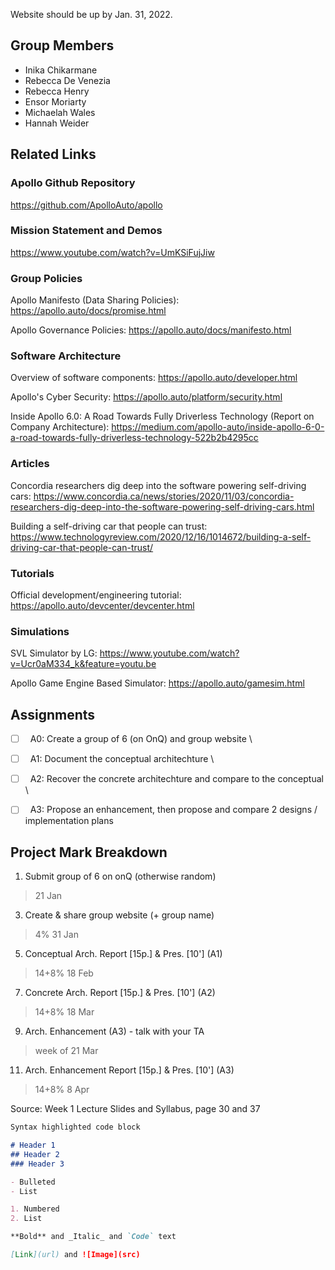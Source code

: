 Website should be up by Jan. 31, 2022. 

## Group Members
- Inika Chikarmane
- Rebecca De Venezia
- Rebecca Henry
- Ensor Moriarty
- Michaelah Wales
- Hannah Weider


## Related Links

### Apollo Github Repository
https://github.com/ApolloAuto/apollo

### Mission Statement and Demos
https://www.youtube.com/watch?v=UmKSiFujJiw

### Group Policies
Apollo Manifesto (Data Sharing Policies): https://apollo.auto/docs/promise.html

Apollo Governance Policies: https://apollo.auto/docs/manifesto.html

### Software Architecture
Overview of software components: https://apollo.auto/developer.html

Apollo's Cyber Security: https://apollo.auto/platform/security.html

Inside Apollo 6.0: A Road Towards Fully Driverless Technology (Report on Company Architecture): https://medium.com/apollo-auto/inside-apollo-6-0-a-road-towards-fully-driverless-technology-522b2b4295cc 

### Articles
Concordia researchers dig deep into the software powering self-driving cars: https://www.concordia.ca/news/stories/2020/11/03/concordia-researchers-dig-deep-into-the-software-powering-self-driving-cars.html

Building a self-driving car that people can trust: https://www.technologyreview.com/2020/12/16/1014672/building-a-self-driving-car-that-people-can-trust/

### Tutorials
Official development/engineering tutorial: https://apollo.auto/devcenter/devcenter.html

### Simulations
SVL Simulator by LG: https://www.youtube.com/watch?v=Ucr0aM334_k&feature=youtu.be

Apollo Game Engine Based Simulator: https://apollo.auto/gamesim.html



## Assignments

- [ ] &nbsp; A0: Create a group of 6 (on OnQ) and group website \
- [ ] &nbsp; A1: Document the conceptual architechture \
- [ ] &nbsp; A2: Recover the concrete architechture and compare to the conceptual \
- [ ] &nbsp; A3: Propose an enhancement, then propose and compare 2 designs / implementation plans


## Project Mark Breakdown
1. Submit group of 6 on onQ (otherwise random)                           
> 21 Jan 
3. Create & share group website (+ group name)                  
> 4%  31 Jan 
5. Conceptual Arch. Report [15p.] & Pres. [10'] (A1)         
> 14+8%  18 Feb 
7. Concrete Arch. Report [15p.] & Pres. [10'] (A2)           
> 14+8%  18 Mar 
9. Arch. Enhancement (A3) - talk with your TA                    
> week of 21 Mar 
11. Arch. Enhancement Report [15p.] & Pres. [10'] (A3)         
> 14+8%  8 Apr

Source: Week 1 Lecture Slides and Syllabus, page 30 and 37


```markdown
Syntax highlighted code block

# Header 1
## Header 2
### Header 3

- Bulleted
- List

1. Numbered
2. List

**Bold** and _Italic_ and `Code` text

[Link](url) and ![Image](src)
```



